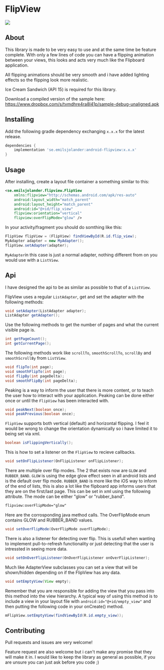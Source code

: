 # FlipView

[![](https://jitpack.io/v/emanuelet/FlipView.svg)](https://jitpack.io/#emanuelet/FlipView)

## About

This library is made to be very easy to use and at the same time be feature complete.
With only a few lines of code you can have a flipping animation between your views,
this looks and acts very much like the Flipboard application.

All flipping animations should be very smooth and i have added lighting effects so the flipping look more realistic.

Ice Cream Sandwich (API 15) is required for this library.

Download a compiled version of the sample here:
<https://www.dropbox.com/s/tvmdhre4ra8l41p/sample-debug-unaligned.apk>

## Installing

Add the following gradle dependency exchanging `x.x.x` for the latest release.

```groovy
dependencies {
    implementation 'se.emilsjolander:android-flipview:x.x.x'
}
```

## Usage

After installing, create a layout file container a something similar to this:

```xml
<se.emilsjolander.flipview.FlipView
    xmlns:flipview="http://schemas.android.com/apk/res-auto"
    android:layout_width="match_parent"
    android:layout_height="match_parent"
    android:id="@+id/flip_view"
    flipview:orientation="vertical"
    flipview:overFlipMode="glow" />
```

In your activity/fragment you should do somthing like this:

```java
FlipView flipView = (FlipView) findViewById(R.id.flip_view);
MyAdapter adapter = new MyAdapter();
flipView.setAdapter(adapter);
```

`MyAdapter`in this case is just a normal adapter, nothing different from on you would use with a `ListView`.

## Api

I have designed the api to be as similar as possible to that of a `ListView`.

FlipView uses a regular `ListAdapter`, get and set the adapter with the following methods:

```java
void setAdapter(ListAdapter adapter);
ListAdapter getAdapter();
```

Use the following methods to get the number of pages and what the current visible page is.

```java
int getPageCount();
int getCurrentPage();
```

The following methods work like `scrollTo`, `smoothScrollTo`, `scrollBy` and `smoothScrollBy`  from `ListView`.

```java
void flipTo(int page);
void smoothFlipTo(int page);
void flipBy(int pageDelta);
void smoothFlipBy(int pageDelta);
```

Peaking is a way to inform the user that there is more content, or to teach the user how to interact with your application.
Peaking can be done either once or until the `FlipView` has been interacted with.

```java
void peakNext(boolean once);
void peakPrevious(boolean once);
```

`FlipView` supports both vertical (default) and horizontal flipping.
I feel it would be wrong to change the orientation dynamically so i have limited it to being set via xml.

```java
boolean isFlippingVertically();
```

This is how to set a listener on the `FlipView` to recieve callbacks.

```java
void setOnFlipListener(OnFlipListener onFlipListener);
```

There are multiple over flip modes. The 2 that exists now are `GLOW` and `RUBBER_BAND`. `GLOW` is using the edge glow effect seen in all android lists and is the default over flip mode. `RUBBER_BAND` is more like the iOS way to inform of the end of lists, this is also a lot like the flipboard app informs users that they are on the first/last page.
This can be set in xml using the following attribute. The mode can be either "glow" or "rubber_band".

```xml
flipview:overFlipMode="glow"
```

Here are the corrosponding java method calls. The OverFlipMode enum contains GLOW and RUBBER_BAND values.

```java
void setOverFlipMode(OverFlipMode overFlipMode);
```

There is also a listener for detecting over flip. This is usefull when wanting to implement pull-to-refresh functionality or just detecting that the user is intressted in seeing more data.

```java
void setOnOverFlipListener(OnOverFlipListener onOverFlipListener);
```

Much like AdapterView subclasses you can set a view that will be shown/hidden depending on if the FlipView has any data.

```java
void setEmptyView(View empty);
```

Remember that you are responsible for adding the view that you pass into this method into the view hierarchy. A typical way of using this method is to include a view in your layout file with `android:id="@+id/empty_view"` and then putting the following code in your onCreate() method.

```java
mFlipView.setEmptyView(findViewById(R.id.empty_view));
```

## Contributing

Pull requests and issues are very welcome!

Feature request are also welcome but i can't make any promise that they will make it in.
I would like to keep the library as general as possible, if you are unsure you can just ask before you code ;)
